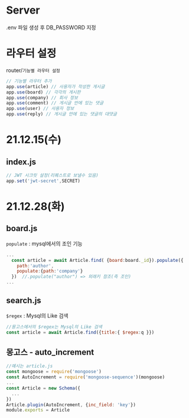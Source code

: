 #  Server
.env 파일 생성 후 DB_PASSWORD 지정

# 라우터 설정
router/`기능별 라우터 설정`
```js
// 기능별 라우터 추가
app.use(article) // 사용자가 작성한 게시글
app.use(board) // 각각의 게시판
app.use(company) // 회사 정보
app.use(comment) // 게시글 안에 있는 댓글
app.use(user) // 사용자 정보
app.use(reply) // 게시글 안에 있는 댓글의 대댓글
```

# 21.12.15(수)
## index.js
```js
// JWT 시크릿 설정(리퀘스트로 보낼수 있음)
app.set('jwt-secret',SECRET)
```         

# 21.12.28(화)
## board.js
`populate` : mysql에서의 조인 기능
```js
...
  const article = await Article.find( {board:board._id}).populate({
    path:'author',
    populate:{path:'company'}
  })  //.populate("author") => 외래키 참조(즉 조인)
... 
```
## search.js
`$regex` : Mysql의 Like 검색  
```js
//몽고스에서의 $regex는 Mysql의 Like 검색
const article = await Article.find({title:{ $regex:q }}) 
```
## 몽고스 - auto_increment
```js
//예시는 article.js
const mongoose = require('mongoose')
const AutoIncrement = require('mongoose-sequence')(mongoose)
...
const Article = new Schema({
  ...
})
Article.plugin(AutoIncrement, {inc_field: 'key'})
module.exports = Article
```

